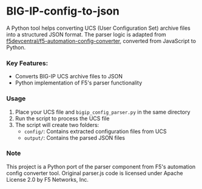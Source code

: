 # BIG-IP-config-to-json
A Python tool helps converting UCS (User Configuration Set) archive files into a structured JSON format. The parser logic is adapted from [f5devcentral/f5-automation-config-converter](https://github.com/f5devcentral/f5-automation-config-converter), converted from JavaScript to Python.

### Key Features:
- Converts BIG-IP UCS archive files to JSON
- Python implementation of F5's parser functionality

### Usage
1. Place your UCS file and `bigip_config_parser.py` in the same directory
2. Run the script to process the UCS file
3. The script will create two folders:
   - `config/`: Contains extracted configuration files from UCS
   - `output/`: Contains the parsed JSON files

### Note
This project is a Python port of the parser component from F5's automation config converter tool. Original parser.js code is licensed under Apache License 2.0 by F5 Networks, Inc.
